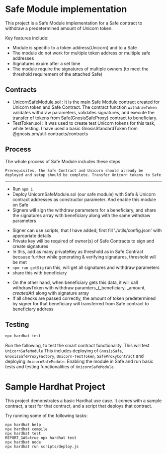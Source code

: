 # Safe Module implementation

This project is a Safe Module implementation for a Safe contract to withdraw a predetermined amount of Unicorn token.

Key features include:
- Module is specific to a token address(Unicorn) and to a Safe
- The module do not work for multiple token address or multiple safe addresses
- Signatures expire after a set time
- The module require the signatures of multiple owners (to meet the threshold requirement of the attached Safe)

## Contracts
- UnicornSafeModule.sol : It is the main Safe Module contract created for Unicorn token and Safe Contract. The contract function `withdrawToken` validates withdraw parameters, validates signatures, and execute the transfer of tokens from Safe(GnosisSafeProxy) contract to beneficiary.
- TestToken.sol : It was used to create test Unicorn tokens for this task, while testing. I have used a basic GnosisStandardToken from @gnosis.pm/util-contracts/contracts

## Process
The whole process of Safe Module includes these steps
```
Prerequisites, the Safe Contract and Unicorn should already be deployed and setup should be complete. Transfer Unicorn tokens to Safe
```

***
- Run ```npm i```
- Deploy UnicornSafeModule.sol (our safe module) with Safe & Unicorn contract addresses as constructor parameter. And enable this module on Safe
- Signers will sign the withdraw parameters for a beneficiary, and share the signatures array with beneficiary along with the same withdraw parameters
* Signer can use scripts, that I have added, first fill './utils/config.json' with appropriate details
* Private key will be required of owner(s) of Safe Contracts to sign and create signatures
* In this, add as many privateKey as threshold as in Safe Contract because further while generating & verifying signatures, threshold will be met
* ```npm run getSig``` run this, will get all signatures and withdraw parameters
* share this with beneficiary
- On the other hand, when beneficiary gets this data, it will call withdrawToken with withdraw paramters_(_beneficiary, _amount, _createdAt)_ along with signature array
- If all checks are passed correctly, the amount of token predetermined by signer for that beneficiary will transferred from Safe contract to beneficiary address

## Testing
```bash
npx hardhat test
```
Run the following, to test the smart contract functionality. This will test `UnicornSafeModule`
This includes deploying of `GnosisSafe`, `GnosisSafeProxyFactory`, `Unicorn-TestToken`, `SafeProxyContract` and deploying `UnicornSafeModule`. Enabling the module in Safe and run basic tests and testing functionalities of `UnicornSafeModule`.
# Sample Hardhat Project

This project demonstrates a basic Hardhat use case. It comes with a sample contract, a test for that contract, and a script that deploys that contract.

Try running some of the following tasks:

```shell
npx hardhat help
npx hardhat compile
npx hardhat test
REPORT_GAS=true npx hardhat test
npx hardhat node
npx hardhat run scripts/deploy.js
```
